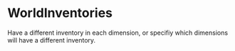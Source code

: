 # WorldInventories
Have a different inventory in each dimension, or specifiy which dimensions will have a different inventory.
